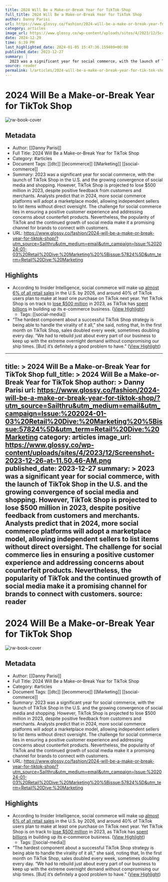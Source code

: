```yaml
---
title: 2024 Will Be a Make-or-Break Year for TikTok Shop
full_title: 2024 Will Be a Make-or-Break Year for TikTok Shop
author: Danny Parisi
url: https://www.glossy.co/fashion/2024-will-be-a-make-or-break-year-for-tiktok-shop/?utm_source=Sailthru&utm_medium=email&utm_campaign=Issue:%202024-01-03%20Retail%20Dive:%20Marketing%20%5Bissue:57824%5D&utm_term=Retail%20Dive:%20Marketing
category: articles
image_url: https://www.glossy.co/wp-content/uploads/sites/4/2023/12/Screenshot-2023-12-26-at-11.50.46-AM.png
date: 2024-12-29
time: 6:39 PM
last_highlighted_date: 2024-01-05 15:47:36.159409+00:00
published_date: 2023-12-27
summary: |
  2023 was a significant year for social commerce, with the launch of TikTok Shop in the U.S. and the growing convergence of social media and shopping. However, TikTok Shop is projected to lose $500 million in 2023, despite positive feedback from customers and merchants. Analysts predict that in 2024, more social commerce platforms will adopt a marketplace model, allowing independent sellers to list items without direct oversight. The challenge for social commerce lies in ensuring a positive customer experience and addressing concerns about counterfeit products. Nevertheless, the popularity of TikTok and the continued growth of social media make it a promising channel for brands to connect with customers.
source: reader
permalink: l/articles/2024-will-be-a-make-or-break-year-for-tik-tok-shop
---
```

# 2024 Will Be a Make-or-Break Year for TikTok Shop

![rw-book-cover](https://www.glossy.co/wp-content/uploads/sites/4/2023/12/Screenshot-2023-12-26-at-11.50.46-AM.png)

## Metadata
- Author: [[Danny Parisi]]
- Full Title: 2024 Will Be a Make-or-Break Year for TikTok Shop
- Category: #articles
- Document Tags: [[dtc]] [[ecommerce]] [[Marketing]] [[social-commerce]] 
- Summary: 2023 was a significant year for social commerce, with the launch of TikTok Shop in the U.S. and the growing convergence of social media and shopping. However, TikTok Shop is projected to lose $500 million in 2023, despite positive feedback from customers and merchants. Analysts predict that in 2024, more social commerce platforms will adopt a marketplace model, allowing independent sellers to list items without direct oversight. The challenge for social commerce lies in ensuring a positive customer experience and addressing concerns about counterfeit products. Nevertheless, the popularity of TikTok and the continued growth of social media make it a promising channel for brands to connect with customers.
- URL: https://www.glossy.co/fashion/2024-will-be-a-make-or-break-year-for-tiktok-shop/?utm_source=Sailthru&utm_medium=email&utm_campaign=Issue:%202024-01-03%20Retail%20Dive:%20Marketing%20%5Bissue:57824%5D&utm_term=Retail%20Dive:%20Marketing

## Highlights
- According to Insider Intelligence, social commerce will make up [almost 6% of all retail sales](https://www.insiderintelligence.com/content/what-s-happening-with-tiktok-shop-opportunity-advantage-drawbacks) in the U.S. by 2026, and around 40% of TikTok users plan to make at least one purchase on TikTok next year. Yet TikTok Shop is on track to [lose $500 million](https://www.theinformation.com/articles/tiktok-shop-on-track-to-lose-more-than-500-million-in-u-s-this-year) in 2023, as TikTok has [spent billions](https://www.reuters.com/markets/deals/tiktok-invest-15-bln-indonesias-goto-2023-12-11/) in building up its e-commerce business. ([View Highlight](https://read.readwise.io/read/01hkd4tvjpckgfceg4r577z4j0))
    - Tags: [[social-media]] 
- “The hardest component about a successful TikTok Shop strategy is being able to handle the virality of it all,” she said, noting that, In the first month on TikTok Shop, sales doubled every week, sometimes doubling every day. “We had to rebuild just about every part of our business to keep up with the extreme overnight demand without compromising our ship times. [But] it’s definitely a good problem to have.” ([View Highlight](https://read.readwise.io/read/01hkd4xw9546h537gncxza9t25))


---
title: >
  2024 Will Be a Make-or-Break Year for TikTok Shop
full_title: >
  2024 Will Be a Make-or-Break Year for TikTok Shop
author: >
  Danny Parisi
url: https://www.glossy.co/fashion/2024-will-be-a-make-or-break-year-for-tiktok-shop/?utm_source=Sailthru&utm_medium=email&utm_campaign=Issue:%202024-01-03%20Retail%20Dive:%20Marketing%20%5Bissue:57824%5D&utm_term=Retail%20Dive:%20Marketing
category: articles
image_url: https://www.glossy.co/wp-content/uploads/sites/4/2023/12/Screenshot-2023-12-26-at-11.50.46-AM.png
published_date: 2023-12-27
summary: >
  2023 was a significant year for social commerce, with the launch of TikTok Shop in the U.S. and the growing convergence of social media and shopping. However, TikTok Shop is projected to lose $500 million in 2023, despite positive feedback from customers and merchants. Analysts predict that in 2024, more social commerce platforms will adopt a marketplace model, allowing independent sellers to list items without direct oversight. The challenge for social commerce lies in ensuring a positive customer experience and addressing concerns about counterfeit products. Nevertheless, the popularity of TikTok and the continued growth of social media make it a promising channel for brands to connect with customers.
source: reader
---
# 2024 Will Be a Make-or-Break Year for TikTok Shop

![rw-book-cover](https://www.glossy.co/wp-content/uploads/sites/4/2023/12/Screenshot-2023-12-26-at-11.50.46-AM.png)

## Metadata
- Author: [[Danny Parisi]]
- Full Title: 2024 Will Be a Make-or-Break Year for TikTok Shop
- Category: #articles
- Document Tags: [[dtc]] [[ecommerce]] [[Marketing]] [[social-commerce]] 
- Summary: 2023 was a significant year for social commerce, with the launch of TikTok Shop in the U.S. and the growing convergence of social media and shopping. However, TikTok Shop is projected to lose $500 million in 2023, despite positive feedback from customers and merchants. Analysts predict that in 2024, more social commerce platforms will adopt a marketplace model, allowing independent sellers to list items without direct oversight. The challenge for social commerce lies in ensuring a positive customer experience and addressing concerns about counterfeit products. Nevertheless, the popularity of TikTok and the continued growth of social media make it a promising channel for brands to connect with customers.
- URL: https://www.glossy.co/fashion/2024-will-be-a-make-or-break-year-for-tiktok-shop/?utm_source=Sailthru&utm_medium=email&utm_campaign=Issue:%202024-01-03%20Retail%20Dive:%20Marketing%20%5Bissue:57824%5D&utm_term=Retail%20Dive:%20Marketing

## Highlights
- According to Insider Intelligence, social commerce will make up [almost 6% of all retail sales](https://www.insiderintelligence.com/content/what-s-happening-with-tiktok-shop-opportunity-advantage-drawbacks) in the U.S. by 2026, and around 40% of TikTok users plan to make at least one purchase on TikTok next year. Yet TikTok Shop is on track to [lose $500 million](https://www.theinformation.com/articles/tiktok-shop-on-track-to-lose-more-than-500-million-in-u-s-this-year) in 2023, as TikTok has [spent billions](https://www.reuters.com/markets/deals/tiktok-invest-15-bln-indonesias-goto-2023-12-11/) in building up its e-commerce business. ([View Highlight](https://read.readwise.io/read/01hkd4tvjpckgfceg4r577z4j0))
    - Tags: [[social-media]] 
- “The hardest component about a successful TikTok Shop strategy is being able to handle the virality of it all,” she said, noting that, In the first month on TikTok Shop, sales doubled every week, sometimes doubling every day. “We had to rebuild just about every part of our business to keep up with the extreme overnight demand without compromising our ship times. [But] it’s definitely a good problem to have.” ([View Highlight](https://read.readwise.io/read/01hkd4xw9546h537gncxza9t25))


